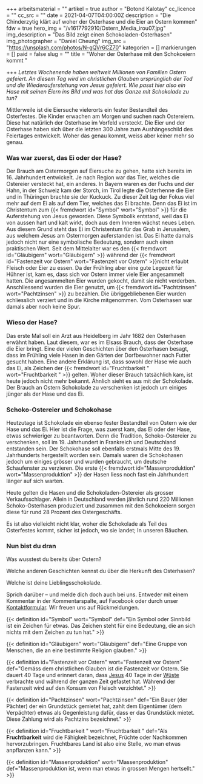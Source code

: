 +++
arbeitsmaterial = ""
artikel = true
author = "Botond Kalotay"
cc_licence = ""
cc_src = ""
date = 2021-04-07T04:00:00Z
description = "Die Chinderzytig klärt auf woher der Osterhase und die Eier an Ostern kommen"
fdw = true
hero_img = "/v1617792910/Ostern_Media_irou07.jpg"
img_description = "Das Bild zeigt einen Schokoladen-Osterhasen"
img_photographer = "Daniel Cheung"
img_src = "https://unsplash.com/photos/N-gQVr6CZ70"
kategorien = []
markierungen = []
paid = false
slug = ""
title = "Woher der Osterhase mit den Schokoeiern kommt "

+++
_Letztes Wochenende haben weltweit Millionen von Familien Ostern gefeiert. An diesem Tag wird im christlichen Glauben ursprünglich der Tod und die Wiederauferstehung von Jesus gefeiert. Wie passt hier also ein Hase mit seinen Eiern ins Bild und was hat das Ganze mit Schokolade zu tun?_

Mittlerweile ist die Eiersuche vielerorts ein fester Bestandteil des Osterfestes. Die Kinder erwachen am Morgen und suchen nach Ostereiern. Diese hat natürlich der Osterhase im Vorfeld versteckt. Die Eier und der Osterhase haben sich über die letzten 300 Jahre zum Aushängeschild des Feiertages entwickelt. Woher das genau kommt, weiss aber keiner mehr so genau.

### Was war zuerst, das Ei oder der Hase?

Der Brauch am Ostermorgen auf Eiersuche zu gehen, hatte sich bereits im 16. Jahrhundert entwickelt. Je nach Region war das Tier, welches die Ostereier versteckt hat, ein anderes. In Bayern waren es der Fuchs und der Hahn, in der Schweiz kam der Storch, im Tirol legte die Osterhenne die Eier und in Thüringen brachte sie der Kuckuck. Zu dieser Zeit lag der Fokus viel mehr auf dem Ei als auf dem Tier, welches das Ei brachte. Denn das Ei ist im Christentum zum {{< fremdwort id="Symbol" wort="Symbol" >}} für die Auferstehung von Jesus geworden. Diese Symbolik entstand, weil das Ei von aussen hart und kalt wirkt, doch aus dem Inneren wächst neues Leben. Aus diesem Grund steht das Ei im Christentum für das Grab in Jerusalem, aus welchem Jesus am Ostermorgen auferstanden ist. Das Ei hatte damals jedoch nicht nur eine symbolische Bedeutung, sondern auch einen praktischen Wert. Seit dem Mittelalter war es den {{< fremdwort id="Gläubigern" wort="Gläubigern" >}} während der {{< fremdwort id="Fastenzeit vor Ostern" wort="Fastenzeit vor Ostern" >}}nicht erlaubt Fleisch oder Eier zu essen. Da der Frühling aber eine gute Legezeit für Hühner ist, kam es, dass sich vor Ostern immer viele Eier angesammelt hatten. Die angesammelten Eier wurden gekocht, damit sie nicht verderben. Anschliessend wurden die Eier genutzt, um {{< fremdwort id="Pachtzinsen" wort="Pachtzinsen" >}} zu bezahlen. Die übriggebliebenen Eier wurden schliesslich verziert und in die Kirche mitgenommen. Vom Osterhasen war damals aber noch keine Spur.

### Wieso der Hase?

Das erste Mal soll ein Arzt aus Heidelberg im Jahr 1682 den Osterhasen erwähnt haben. Laut diesem, war es im Elsass Brauch, dass der Osterhase die Eier bringt. Eine der vielen Geschichten über den Osterhasen besagt, dass im Frühling viele Hasen in den Gärten der Dorfbewohner nach Futter gesucht haben. Eine andere Erklärung ist, dass sowohl der Hase wie auch das Ei, als Zeichen der {{< fremdwort id="Fruchtbarkeit " wort="Fruchtbarkeit " >}} gelten. Woher dieser Brauch tatsächlich kam, ist heute jedoch nicht mehr bekannt. Ähnlich sieht es aus mit der Schokolade. Der Brauch an Ostern Schokolade zu verschenken ist jedoch um einiges jünger als der Hase und das Ei.

### Schoko-Ostereier und Schokohase

Heutzutage ist Schokolade ein ebenso fester Bestandteil von Ostern wie der Hase und das Ei. Hier ist die Frage, was zuerst kam, das Ei oder der Hase, etwas schwieriger zu beantworten. Denn die Tradition, Schoko-Ostereier zu verschenken, soll im 19. Jahrhundert in Frankreich und Deutschland entstanden sein. Der Schokohase soll ebenfalls erstmals Mitte des 19. Jahrhunderts hergestellt worden sein. Damals waren die Schokohasen jedoch um einiges grösser und wurden gebraucht, um deutsche Schaufenster zu verzieren. Die erste {{< fremdwort id="Massenproduktion" wort="Massenproduktion" >}} der Hasen liess noch fast ein Jahrhundert länger auf sich warten.

Heute gelten die Hasen und die Schokoladen-Ostereier als grosser Verkaufsschlager. Allein in Deutschland werden jährlich rund 220 Millionen Schoko-Osterhasen produziert und zusammen mit den Schokoeiern sorgen diese für rund 28 Prozent des Ostergeschäfts.

Es ist also vielleicht nicht klar, woher die Schokolade als Teil des Osterfestes kommt, sicher ist jedoch, wo sie landet; In unseren Bäuchen.

### Nun bist du dran

Was wusstest du bereits über Ostern?

Welche anderen Geschichten kennst du über die Herkunft des Osterhasen?

Welche ist deine Lieblingsschokolade.

Sprich darüber – und melde dich doch auch bei uns. Entweder mit einem Kommentar in der Kommentarspalte, auf Facebook oder durch unser [Kontaktformular](https://www.chinderzytig.ch/kontakt/). Wir freuen uns auf Rückmeldungen.

{{< definition id="Symbol" wort="Symbol" def="Ein Symbol oder Sinnbild ist ein Zeichen für etwas. Das Zeichen steht für eine Bedeutung, die an sich nichts mit dem Zeichen zu tun hat." >}}

{{< definition id="Gläubigern" wort="Gläubigern" def="Eine Gruppe von Menschen, die an eine bestimmte Religion glauben." >}}

{{< definition id="Fastenzeit vor Ostern" wort="Fastenzeit vor Ostern" def="Gemäss dem christlichen Glauben ist die Fastenzeit vor Ostern. Sie dauert 40 Tage und erinnert daran, dass [Jesus](https://klexikon.zum.de/wiki/Jesus "Jesus") 40 Tage in der [Wüste](https://klexikon.zum.de/wiki/W%C3%BCste "Wüste") verbrachte und während der ganzen Zeit gefastet hat. Während der Fastenzeit wird auf den Konsum von Fleisch verzichtet." >}}

{{< definition id="Pachtzinsen" wort="Pachtzinsen" def="Ein Bauer (der Pächter) der ein Grundstück gemietet hat, zahlt dem Eigentümer (dem Verpächter) etwas als Gegenleistung dafür, dass er das Grundstück mietet. Diese Zahlung wird als Pachtzins bezeichnet." >}}

{{< definition id="Fruchtbarkeit " wort="Fruchtbarkeit " def="Als **Fruchtbarkeit** wird die Fähigkeit bezeichnet, Früchte oder Nachkommen hervorzubringen. Fruchtbares Land ist also eine Stelle, wo man etwas anpflanzen kann." >}}

{{< definition id="Massenproduktion" wort="Massenproduktion" def="Massenproduktion ist, wenn man etwas in grossen Mengen hertsellt." >}}